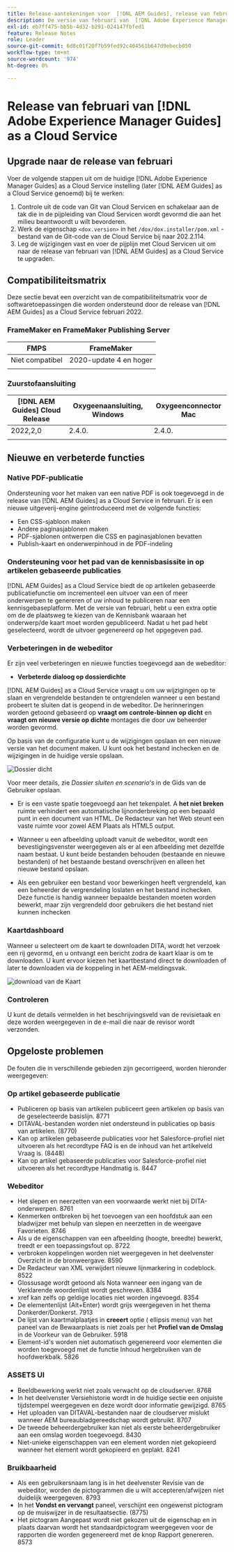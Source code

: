 ```yaml
---
title: Release-aantekeningen voor  [!DNL AEM Guides], release van februari 2022
description: De versie van februari van  [!DNL Adobe Experience Manager Guides]  as a Cloud Service
exl-id: eb7ff475-bb5b-4d32-b291-024147fbfed1
feature: Release Notes
role: Leader
source-git-commit: 6d8c01f20f7b59fed92c404561b647d9ebecb050
workflow-type: tm+mt
source-wordcount: '974'
ht-degree: 0%

---
```


# Release van februari van [!DNL Adobe Experience Manager Guides] as a Cloud Service

## Upgrade naar de release van februari

Voer de volgende stappen uit om de huidige [!DNL Adobe Experience Manager Guides] as a Cloud Service instelling (later [!DNL AEM Guides] as a Cloud Service genoemd) bij te werken:
1. Controle uit de code van Git van Cloud Servicen en schakelaar aan de tak die in de pijpleiding van Cloud Servicen wordt gevormd die aan het milieu beantwoordt u wilt bevorderen.
1. Werk de eigenschap `<dox.version>` in het `/dox/dox.installer/pom.xml` -bestand van de Git-code van de Cloud Service bij naar 202.2.114.
1. Leg de wijzigingen vast en voer de pijplijn met Cloud Servicen uit om naar de release van februari van [!DNL AEM Guides] as a Cloud Service te upgraden.

## Compatibiliteitsmatrix

Deze sectie bevat een overzicht van de compatibiliteitsmatrix voor de softwaretoepassingen die worden ondersteund door de release van [!DNL AEM Guides] as a Cloud Service februari 2022.

### FrameMaker en FrameMaker Publishing Server

| FMPS | FrameMaker |
| --- | --- |
| Niet compatibel | 2020-update 4 en hoger |
| | |


### Zuurstofaansluiting

| [!DNL AEM Guides] Cloud Release | Oxygeenaansluiting, Windows | Oxygeenconnector Mac |
| --- | --- | --- |
| 2022,2,0 | 2.4.0. | 2.4.0. |
|  |  |  |


## Nieuwe en verbeterde functies

### Native PDF-publicatie

Ondersteuning voor het maken van een native PDF is ook toegevoegd in de release van [!DNL AEM Guides] as a Cloud Service in februari. Er is een nieuwe uitgeverij-engine geïntroduceerd met de volgende functies:
* Een CSS-sjabloon maken
* Andere paginasjablonen maken
* PDF-sjablonen ontwerpen die CSS en paginasjablonen bevatten
* Publish-kaart en onderwerpinhoud in de PDF-indeling

### Ondersteuning voor het pad van de kennisbasissite in op artikelen gebaseerde publicaties

[!DNL AEM Guides] as a Cloud Service biedt de op artikelen gebaseerde publicatiefunctie om incrementeel een uitvoer van een of meer onderwerpen te genereren of uw inhoud te publiceren naar een kennisgebaseplatform. Met de versie van februari, hebt u een extra optie om de de plaatsweg te kiezen van de Kennisbank waaraan het onderwerp/de kaart moet worden gepubliceerd. Nadat u het pad hebt geselecteerd, wordt de uitvoer gegenereerd op het opgegeven pad.

### Verbeteringen in de webeditor

Er zijn veel verbeteringen en nieuwe functies toegevoegd aan de webeditor:

* **Verbeterde dialoog op dossierdichte**

[!DNL AEM Guides] as a Cloud Service vraagt u om uw wijzigingen op te slaan en vergrendelde bestanden te ontgrendelen wanneer u een bestand probeert te sluiten dat is geopend in de webeditor. De herinneringen worden getoond gebaseerd op **vraagt om controle-binnen op dicht** en **vraagt om nieuwe versie op dichte** montages die door uw beheerder worden gevormd.

Op basis van de configuratie kunt u de wijzigingen opslaan en een nieuwe versie van het document maken. U kunt ook het bestand inchecken en de wijzigingen in de huidige versie opslaan.

![ Dossier dicht ](assets/file-close-save-changes-unlock.png)

Voor meer details, zie *Dossier sluiten en scenario&#39;s* in de Gids van de Gebruiker opslaan.

* Er is een vaste spatie toegevoegd aan het tekenpalet.  A **het niet breken** ruimte verhindert een automatische lijnonderbreking op een bepaald punt in een document van HTML. De Redacteur van het Web steunt een vaste ruimte voor zowel AEM Plaats als HTML5 output.

* Wanneer u een afbeelding uploadt vanuit de webeditor, wordt een bevestigingsvenster weergegeven als er al een afbeelding met dezelfde naam bestaat. U kunt beide bestanden behouden (bestaande en nieuwe bestanden) of het bestaande bestand overschrijven en alleen het nieuwe bestand opslaan.

* Als een gebruiker een bestand voor bewerkingen heeft vergrendeld, kan een beheerder de vergrendeling loslaten en het bestand inchecken. Deze functie is handig wanneer bepaalde bestanden moeten worden bewerkt, maar zijn vergrendeld door gebruikers die het bestand niet kunnen inchecken

### Kaartdashboard

Wanneer u selecteert om de kaart te downloaden DITA, wordt het verzoek een rij gevormd, en u ontvangt een bericht zodra de kaart klaar is om te downloaden. U kunt ervoor kiezen het kaartbestand direct te downloaden of later te downloaden via de koppeling in het AEM-meldingsvak.

![ download van de Kaart ](assets/download-map-prompt.png)

### Controleren

U kunt de details vermelden in het beschrijvingsveld van de revisietaak en deze worden weergegeven in de e-mail die naar de revisor wordt verzonden.

## Opgeloste problemen

De fouten die in verschillende gebieden zijn gecorrigeerd, worden hieronder weergegeven:

### Op artikel gebaseerde publicatie

* Publiceren op basis van artikelen publiceert geen artikelen op basis van de geselecteerde basislijn. 8771
* DITAVAL-bestanden worden niet ondersteund in publicaties op basis van artikelen. (8770)
* Kan op artikelen gebaseerde publicaties voor het Salesforce-profiel niet uitvoeren als het recordtype FAQ is en de inhoud van het artikelveld Vraag is. (8448)
* Kan op artikel gebaseerde publicaties voor Salesforce-profiel niet uitvoeren als het recordtype Handmatig is. 8447

### Webeditor

* Het slepen en neerzetten van een voorwaarde werkt niet bij DITA-onderwerpen. 8761
* Kenmerken ontbreken bij het toevoegen van een hoofdstuk aan een bladwijzer met behulp van slepen en neerzetten in de weergave Favorieten. 8746
* Als u de eigenschappen van een afbeelding (hoogte, breedte) bewerkt, treedt er een toepassingsfout op. 8722
* verbroken koppelingen worden niet weergegeven in het deelvenster Overzicht in de bronweergave. 8590
* De Redacteur van XML verwijdert nieuwe lijnmarkering in codeblock. 8522
* Glossusage wordt getoond als Nota wanneer een ingang van de Verklarende woordenlijst wordt geschreven. 8384
* xref kan zelfs op geldige locaties niet worden ingevoegd. 8354
* De elementenlijst (Alt+Enter) wordt grijs weergegeven in het thema Donkerder/Donkerst. 7913
* De lijst van kaartmalplaatjes in **creeert** optie ( ellipsis menu) van het paneel van de Bewaarplaats is niet zoals per het **Profiel van de Omslag** in de Voorkeur van de Gebruiker. 5918
* Element-id&#39;s worden niet automatisch gegenereerd voor elementen die worden toegevoegd met de functie Inhoud hergebruiken van de hoofdwerkbalk. 5826

### ASSETS UI

* Beeldbewerking werkt niet zoals verwacht op de cloudserver. 8768
* In het deelvenster Versiehistorie wordt in de huidige sectie een onjuiste tijdstempel weergegeven en deze wordt door informatie gewijzigd. 8765
* Het uploaden van DITAVAL-bestanden naar de cloudserver mislukt wanneer AEM bureaubladgereedschap wordt gebruikt. 8707
* De tweede beheerdergebruiker kan niet als eerste beheerdergebruiker aan een omslag worden toegevoegd. 8430
* Niet-unieke eigenschappen van een element worden niet gekopieerd wanneer het element wordt gekopieerd en geplakt. 8241

### Bruikbaarheid

* Als een gebruikersnaam lang is in het deelvenster Revisie van de webeditor, worden de pictogrammen die u wilt accepteren/afwijzen niet duidelijk weergegeven. 8793
* In het **Vondst en vervangt** paneel, verschijnt een ongewenst pictogram op de muiswijzer in de resultaatsectie. (8775)
* Het pictogram Aangepast wordt niet gekozen uit de eigenschap en in plaats daarvan wordt het standaardpictogram weergegeven voor de rapporten die worden gegenereerd met de knop Rapport genereren. 8573

